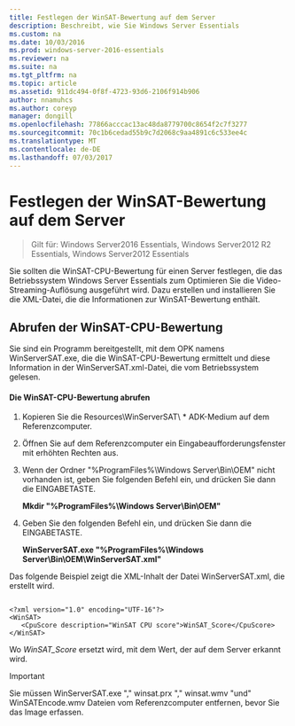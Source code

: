 ```yaml
---
title: Festlegen der WinSAT-Bewertung auf dem Server
description: Beschreibt, wie Sie Windows Server Essentials
ms.custom: na
ms.date: 10/03/2016
ms.prod: windows-server-2016-essentials
ms.reviewer: na
ms.suite: na
ms.tgt_pltfrm: na
ms.topic: article
ms.assetid: 911dc494-0f8f-4723-93d6-2106f914b906
author: nnamuhcs
ms.author: coreyp
manager: dongill
ms.openlocfilehash: 77866acccac13ac48da8779700c8654f2c7f3277
ms.sourcegitcommit: 70c1b6cedad55b9c7d2068c9aa4891c6c533ee4c
ms.translationtype: MT
ms.contentlocale: de-DE
ms.lasthandoff: 07/03/2017
---
```

# <a name="set-the-winsat-score-on-the-server"></a>Festlegen der WinSAT-Bewertung auf dem Server

>Gilt für: Windows Server2016 Essentials, Windows Server2012 R2 Essentials, Windows Server2012 Essentials

Sie sollten die WinSAT-CPU-Bewertung für einen Server festlegen, die das Betriebssystem Windows Server Essentials zum Optimieren Sie die Video-Streaming-Auflösung ausgeführt wird. Dazu erstellen und installieren Sie die XML-Datei, die die Informationen zur WinSAT-Bewertung enthält.  
  
## <a name="obtain-the-winsat-cpu-score"></a>Abrufen der WinSAT-CPU-Bewertung  
 Sie sind ein Programm bereitgestellt, mit dem OPK namens WinServerSAT.exe, die die WinSAT-CPU-Bewertung ermittelt und diese Information in der WinServerSAT.xml-Datei, die vom Betriebssystem gelesen.  
  
#### <a name="to-obtain-the-winsat-cpu-score"></a>Die WinSAT-CPU-Bewertung abrufen  
  
1.  Kopieren Sie die Resources\WinServerSAT\\ * ADK-Medium auf dem Referenzcomputer.  
  
2.  Öffnen Sie auf dem Referenzcomputer ein Eingabeaufforderungsfenster mit erhöhten Rechten aus.  
  
3.  Wenn der Ordner "%ProgramFiles%\Windows Server\Bin\OEM" nicht vorhanden ist, geben Sie folgenden Befehl ein, und drücken Sie dann die EINGABETASTE.  
  
     **Mkdir "%ProgramFiles%\Windows Server\Bin\OEM"**  
  
4.  Geben Sie den folgenden Befehl ein, und drücken Sie dann die EINGABETASTE.  
  
     **WinServerSAT.exe "%ProgramFiles%\Windows Server\Bin\OEM\WinServerSAT.xml"**  
  
 Das folgende Beispiel zeigt die XML-Inhalt der Datei WinServerSAT.xml, die erstellt wird.  
  
```  
  
<?xml version="1.0" encoding="UTF-16"?>  
<WinSAT>  
   <CpuScore description="WinSAT CPU score">WinSAT_Score</CpuScore>  
</WinSAT>  
```  
  
 Wo *WinSAT_Score* ersetzt wird, mit dem Wert, der auf dem Server erkannt wird.  
  
> [!IMPORTANT]
>  Sie müssen WinServerSAT.exe "," winsat.prx "," winsat.wmv "und" WinSATEncode.wmv Dateien vom Referenzcomputer entfernen, bevor Sie das Image erfassen.
